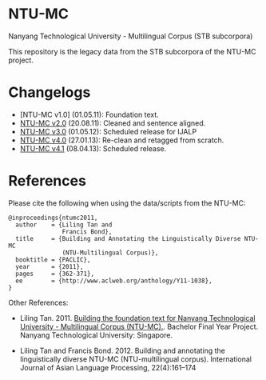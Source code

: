 NTU-MC
======

Nanyang Technological University - Multilingual Corpus (STB subcorpora)

This repository is the legacy data from the STB subcorpora of the NTU-MC project.



Changelogs
==========
* [NTU-MC v1.0] (01.05.11): Foundation text.
* [NTU-MC v2.0]() (20.08.11): Cleaned and sentence aligned.
* [NTU-MC v3.0]() (01.05.12): Scheduled release for IJALP
* [NTU-MC v4.0]() (27.01.13): Re-clean and retagged from scratch.
* [NTU-MC v4.1]() (08.04.13): Scheduled release.


References
==========
Please cite the following when using the data/scripts from the NTU-MC:

```
@inproceedings{ntumc2011,
  author    = {Liling Tan and
               Francis Bond},
  title     = {Building and Annotating the Linguistically Diverse NTU-MC
               (NTU-Multilingual Corpus)},
  booktitle = {PACLIC},
  year      = {2011},
  pages     = {362-371},
  ee        = {http://www.aclweb.org/anthology/Y11-1038},
}
```

Other References:

* Liling Tan. 2011. [Building the foundation text for Nanyang Technological University - Multilingual Corpus (NTU-MC).](http://dr.ntu.edu.sg/bitstream/handle/10220/7790/Liling%20Tan.pdf). Bachelor Final Year Project. Nanyang Technological University: Singapore.

* Liling Tan and Francis Bond. 2012. Building and annotating the linguistically diverse NTU-MC (NTU-multilingual corpus). International Journal of Asian Language Processing, 22(4):161–174
